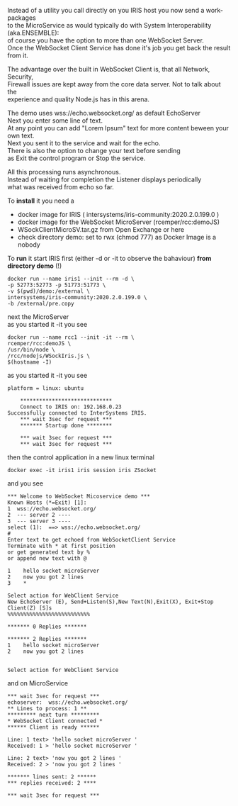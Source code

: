 
Instead of a utility you call directly on you IRIS host you now send a work-packages  
to the MicroService as would typically do with System Interoperability (aka.ENSEMBLE):  
of course you have the option to more than one WebSocket Server.  
Once the WebSocket Client Service has done it's job you get back the result from it.  

The advantage over the built in WebSocket Client is, that all Network, Security,   
Firewall issues are kept away from the core data server. Not to talk about the  
experience and quality Node.js has in this arena.  

The demo uses wss://echo.websocket.org/ as default EchoServer  
Next you enter some line of text.  
At any point you can add "Lorem Ipsum" text for more content beween your own text.  
Next you sent it to the service and wait for the echo.  
There is also the option to change your text before sending   
as Exit the control program or Stop the service.

All this processing runs asynchronous.   
Instead of waiting for completion the Listener displays periodically  
what was received from echo so far.  

To __install__ it you need a  
- docker image for IRIS ( intersystems/iris-community:2020.2.0.199.0 )  
- docker image for the WebSocket MicroServer (rcemper/rcc:demoJS)  
- WSockClientMicroSV.tar.gz  from Open Exchange or here  
- check directory demo: set to rwx (chmod 777) as Docker Image is a nobody  

To __run__ it start IRIS first  (either -d or -it to observe the bahaviour) __from directory demo__ (!)   

    docker run --name iris1 --init --rm -d \   
    -p 52773:52773 -p 51773:51773 \   
    -v $(pwd)/demo:/external \   
    intersystems/iris-community:2020.2.0.199.0 \   
    -b /external/pre.copy   

next  the MicroServer  
as you started it -it you see  

    docker run --name rcc1 --init -it --rm \  
    rcemper/rcc:demoJS \  
    /usr/bin/node \  
    /rcc/nodejs/WSockIris.js \  
    $(hostname -I)  

as you started it -it you see  

    platform = linux: ubuntu  

        *****************************  
        Connect to IRIS on: 192.168.0.23  
    Successfully connected to InterSystems IRIS.  
        *** wait 3sec for request ***  
        ******* Startup done ********  

        *** wait 3sec for request ***  
        *** wait 3sec for request ***  

then the control application in a new linux terminal  

    docker exec -it iris1 iris session iris ZSocket  

and you see  

    *** Welcome to WebSocket Micoservice demo ***  
    Known Hosts (*=Exit) [1]:  
    1  wss://echo.websocket.org/  
    2  --- server 2 ----  
    3  --- server 3 ----  
    select (1):  ==> wss://echo.websocket.org/  
    #
    Enter text to get echoed from WebSocketClient Service
    Terminate with * at first position
    or get generated text by %
    or append new text with @

    1    hello socket microServer
    2    now you got 2 lines
    3    *

    Select action for WebClient Service
    New EchoServer (E), Send+Listen(S),New Text(N),Exit(X), Exit+Stop Client(Z) [S]s
    %%%%%%%%%%%%%%%%%%%%%%%%%%

    ******* 0 Replies *******

    ******* 2 Replies *******
    1    hello socket microServer
    2    now you got 2 lines


    Select action for WebClient Service

and  on MicroService  

    *** wait 3sec for request ***
    echoserver:  wss://echo.websocket.org/
    ** Lines to process: 1 **
    ********* next turn *********
    * WebSocket Client connected *
    ****** Client is ready ****** 
    
    Line: 1 text> 'hello socket microServer '
    Received: 1 > 'hello socket microServer '

    Line: 2 text> 'now you got 2 lines '
    Received: 2 > 'now you got 2 lines '
    
    ******* lines sent: 2 ******
    *** replies received: 2 ****

    *** wait 3sec for request ***


